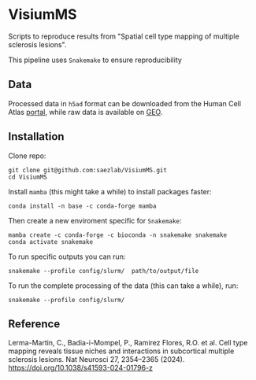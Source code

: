 # VisiumMS
Scripts to reproduce results from "Spatial cell type mapping of multiple sclerosis lesions".

This pipeline uses `Snakemake` to ensure reproducibility

## Data
Processed data in `h5ad` format can be downloaded from the Human Cell Atlas [portal](https://explore.data.humancellatlas.org/projects/4c8e9d75-d85a-47de-9598-06549cf44b91), while raw data is available on [GEO](https://www.ncbi.nlm.nih.gov/geo/query/acc.cgi?acc=GSE279183).

## Installation

Clone repo:
```
git clone git@github.com:saezlab/VisiumMS.git
cd VisiumMS
```

Install `mamba` (this might take a while) to install packages faster:
```
conda install -n base -c conda-forge mamba
```

Then create a new enviroment specific for `Snakemake`:
```
mamba create -c conda-forge -c bioconda -n snakemake snakemake
conda activate snakemake
```

To run specific outputs you can run:
```
snakemake --profile config/slurm/  path/to/output/file 
```

To run the complete processing of the data (this can take a while), run:
```
snakemake --profile config/slurm/
```

## Reference
Lerma-Martin, C., Badia-i-Mompel, P., Ramirez Flores, R.O. et al. Cell type mapping reveals tissue niches and interactions in subcortical multiple sclerosis lesions. Nat Neurosci 27, 2354–2365 (2024). https://doi.org/10.1038/s41593-024-01796-z
